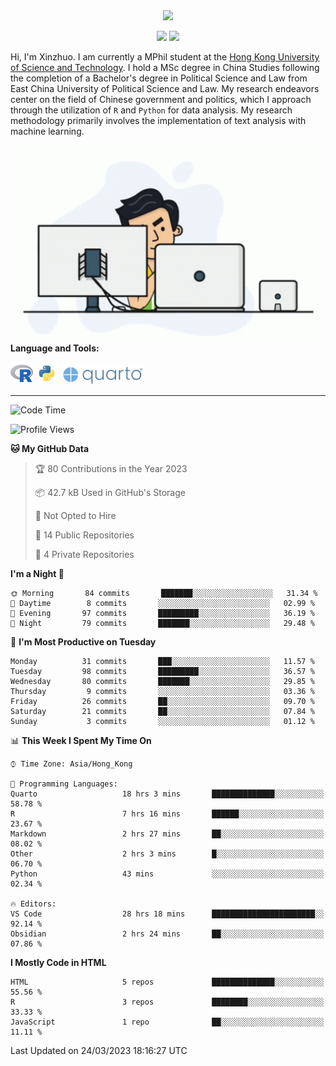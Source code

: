<div align='center'>
<img src='https://readme-typing-svg.herokuapp.com?font=ubuntu&color=4d3900&center=true&lines=HKUST+Mphil+in+SOSC;Focus+on+China;Code+for+PoliSci'/>
</div>


<p align='center'>
<a href='mailto:carlh.stoner@gmail.com' target='_blank'>
        <img src='https://img.shields.io/badge/Gmail-D14836?style=for-the-badge&logo=gmail&logoColor=white'/></a>
 <a href='https://www.linkedin.com/in/xinzhuo-huang-5161011ba/' target='_blank'>
        <img src='https://img.shields.io/badge/linkedin%20-%230077B5.svg?&style=for-the-badge&logo=linkedin&logoColor=white'/>
    </a>
    </p>
    
Hi, I'm Xinzhuo. I am currently a MPhil student at the [Hong Kong University of Science and Technology](https://sosc.hkust.edu.hk/node/613). I hold a MSc degree in China Studies following the completion of a Bachelor's degree in Political Science and Law from East China University of Political Science and Law. My research endeavors center on the field of Chinese government and politics, which I approach through the utilization of `R` and `Python` for data analysis. My research methodology primarily involves the implementation of text analysis with machine learning.




<img align='right' src="https://github.com/xinzhuohkust/xinzhuohkust/blob/main/programmer.gif" width="590">




**Language and Tools:**  

<code><img height="36" src="https://raw.githubusercontent.com/github/explore/80688e429a7d4ef2fca1e82350fe8e3517d3494d/topics/r/r.png"></code>
<code><img height="36" src="https://raw.githubusercontent.com/github/explore/80688e429a7d4ef2fca1e82350fe8e3517d3494d/topics/python/python.png"></code>
<code><img height="32" src="https://github.com/quarto-dev/quarto-r/blob/main/man/figures/quarto.png"></code>

---
<!--START_SECTION:waka-->
![Code Time](http://img.shields.io/badge/Code%20Time-219%20hrs%2010%20mins-blue)

![Profile Views](http://img.shields.io/badge/Profile%20Views-22-blue)

**🐱 My GitHub Data** 

> 🏆 80 Contributions in the Year 2023
 > 
> 📦 42.7 kB Used in GitHub's Storage 
 > 
> 🚫 Not Opted to Hire
 > 
> 📜 14 Public Repositories 
 > 
> 🔑 4 Private Repositories  
 > 
**I'm a Night 🦉** 

```text
🌞 Morning       84 commits       ███████░░░░░░░░░░░░░░░░░░   31.34 % 
🌆 Daytime        8 commits       ░░░░░░░░░░░░░░░░░░░░░░░░░   02.99 % 
🌃 Evening       97 commits       █████████░░░░░░░░░░░░░░░░   36.19 % 
🌙 Night         79 commits       ███████░░░░░░░░░░░░░░░░░░   29.48 % 

```
📅 **I'm Most Productive on Tuesday** 

```text
Monday          31 commits       ███░░░░░░░░░░░░░░░░░░░░░░   11.57 % 
Tuesday         98 commits       █████████░░░░░░░░░░░░░░░░   36.57 % 
Wednesday       80 commits       ███████░░░░░░░░░░░░░░░░░░   29.85 % 
Thursday         9 commits       ░░░░░░░░░░░░░░░░░░░░░░░░░   03.36 % 
Friday          26 commits       ██░░░░░░░░░░░░░░░░░░░░░░░   09.70 % 
Saturday        21 commits       ██░░░░░░░░░░░░░░░░░░░░░░░   07.84 % 
Sunday           3 commits       ░░░░░░░░░░░░░░░░░░░░░░░░░   01.12 % 

```


📊 **This Week I Spent My Time On** 

```text
⌚︎ Time Zone: Asia/Hong_Kong

💬 Programming Languages: 
Quarto                   18 hrs 3 mins       ██████████████░░░░░░░░░░░   58.78 % 
R                        7 hrs 16 mins       ██████░░░░░░░░░░░░░░░░░░░   23.67 % 
Markdown                 2 hrs 27 mins       ██░░░░░░░░░░░░░░░░░░░░░░░   08.02 % 
Other                    2 hrs 3 mins        █░░░░░░░░░░░░░░░░░░░░░░░░   06.70 % 
Python                   43 mins             ░░░░░░░░░░░░░░░░░░░░░░░░░   02.34 % 

🔥 Editors: 
VS Code                  28 hrs 18 mins      ███████████████████████░░   92.14 % 
Obsidian                 2 hrs 24 mins       ██░░░░░░░░░░░░░░░░░░░░░░░   07.86 % 

```

**I Mostly Code in HTML** 

```text
HTML                     5 repos             ██████████████░░░░░░░░░░░   55.56 % 
R                        3 repos             ████████░░░░░░░░░░░░░░░░░   33.33 % 
JavaScript               1 repo              ██░░░░░░░░░░░░░░░░░░░░░░░   11.11 % 

```



 Last Updated on 24/03/2023 18:16:27 UTC
<!--END_SECTION:waka-->
    
    
    
    
    
    
    
    
